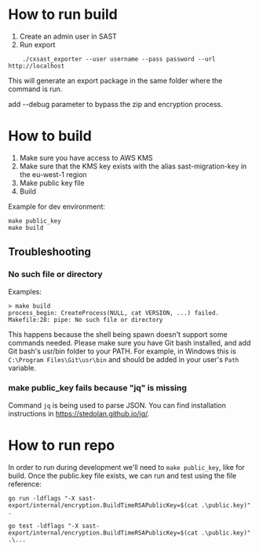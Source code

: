# How to run build

1. Create an admin user in SAST
2. Run export
```
    ./cxsast_exporter --user username --pass password --url http://localhost
```

This will generate an export package in the same folder where the command is run.

add --debug parameter to bypass the zip and encryption process. 

# How to build

1. Make sure you have access to AWS KMS
2. Make sure that the KMS key exists with the alias sast-migration-key in the eu-west-1 region
2. Make public key file
4. Build

Example for dev environment:
```
make public_key
make build
```

## Troubleshooting

### No such file or directory

Examples:

```
> make build
process_begin: CreateProcess(NULL, cat VERSION, ...) failed.
Makefile:28: pipe: No such file or directory
```

This happens because the shell being spawn doesn't support some commands needed.
Please make sure you have Git bash installed, and add Git bash's usr/bin folder to your PATH.
For example, in Windows this is `C:\Program Files\Git\usr\bin` and should be added in your user's `Path` variable.

### make public_key fails because "jq" is missing

Command `jq` is being used to parse JSON. You can find installation instructions in https://stedolan.github.io/jq/. 

# How to run repo

In order to run during development we'll need to `make public_key`, like for build.
Once the public.key file exists, we can run and test using the file reference:
```
go run -ldflags "-X sast-export/internal/encryption.BuildTimeRSAPublicKey=$(cat .\public.key)" .
```

```
go test -ldflags "-X sast-export/internal/encryption.BuildTimeRSAPublicKey=$(cat .\public.key)" .\...
```

